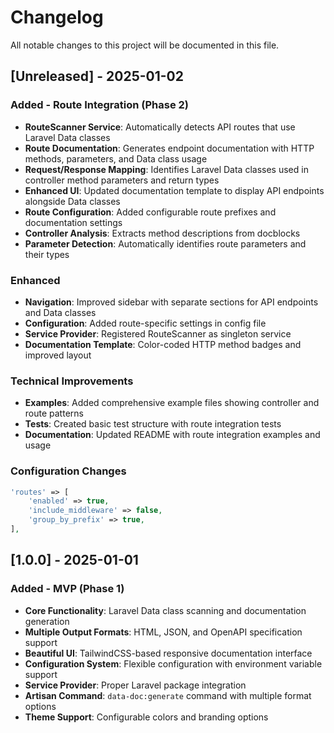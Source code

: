 # Changelog

All notable changes to this project will be documented in this file.

## [Unreleased] - 2025-01-02

### Added - Route Integration (Phase 2)
- **RouteScanner Service**: Automatically detects API routes that use Laravel Data classes
- **Route Documentation**: Generates endpoint documentation with HTTP methods, parameters, and Data class usage
- **Request/Response Mapping**: Identifies Laravel Data classes used in controller method parameters and return types
- **Enhanced UI**: Updated documentation template to display API endpoints alongside Data classes
- **Route Configuration**: Added configurable route prefixes and documentation settings
- **Controller Analysis**: Extracts method descriptions from docblocks
- **Parameter Detection**: Automatically identifies route parameters and their types

### Enhanced
- **Navigation**: Improved sidebar with separate sections for API endpoints and Data classes
- **Configuration**: Added route-specific settings in config file
- **Service Provider**: Registered RouteScanner as singleton service
- **Documentation Template**: Color-coded HTTP method badges and improved layout

### Technical Improvements
- **Examples**: Added comprehensive example files showing controller and route patterns
- **Tests**: Created basic test structure with route integration tests
- **Documentation**: Updated README with route integration examples and usage

### Configuration Changes
```php
'routes' => [
    'enabled' => true,
    'include_middleware' => false,
    'group_by_prefix' => true,
],
```

## [1.0.0] - 2025-01-01

### Added - MVP (Phase 1)
- **Core Functionality**: Laravel Data class scanning and documentation generation
- **Multiple Output Formats**: HTML, JSON, and OpenAPI specification support
- **Beautiful UI**: TailwindCSS-based responsive documentation interface
- **Configuration System**: Flexible configuration with environment variable support
- **Service Provider**: Proper Laravel package integration
- **Artisan Command**: `data-doc:generate` command with multiple format options
- **Theme Support**: Configurable colors and branding options
